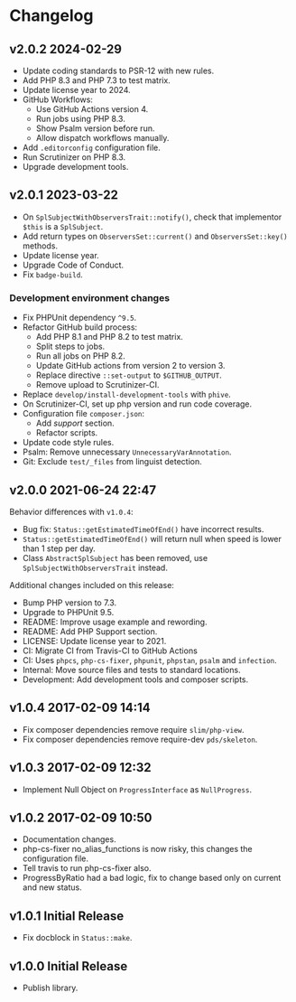 # Changelog

## v2.0.2 2024-02-29

- Update coding standards to PSR-12 with new rules.
- Add PHP 8.3 and PHP 7.3 to test matrix.
- Update license year to 2024.
- GitHub Workflows:
  - Use GitHub Actions version 4.
  - Run jobs using PHP 8.3.
  - Show Psalm version before run.
  - Allow dispatch workflows manually.
- Add `.editorconfig` configuration file.
- Run Scrutinizer on PHP 8.3.
- Upgrade development tools.

## v2.0.1 2023-03-22

- On `SplSubjectWithObserversTrait::notify()`, check that implementor `$this` is a `SplSubject`.
- Add return types on `ObserversSet::current()` and `ObserversSet::key()` methods.
- Update license year.
- Upgrade Code of Conduct.
- Fix `badge-build`.

### Development environment changes

- Fix PHPUnit dependency `^9.5`.
- Refactor GitHub build process:
  - Add PHP 8.1 and PHP 8.2 to test matrix.
  - Split steps to jobs.
  - Run all jobs on PHP 8.2.
  - Update GitHub actions from version 2 to version 3.
  - Replace directive `::set-output` to `$GITHUB_OUTPUT`.
  - Remove upload to Scrutinizer-CI.
- Replace `develop/install-development-tools` with `phive`.
- On Scrutinizer-CI, set up php version and run code coverage.
- Configuration file `composer.json`:
  - Add *support* section.
  - Refactor scripts.
- Update code style rules.
- Psalm: Remove unnecessary `UnnecessaryVarAnnotation`.
- Git: Exclude `test/_files` from linguist detection.

## v2.0.0 2021-06-24 22:47

Behavior differences with `v1.0.4`:

- Bug fix: `Status::getEstimatedTimeOfEnd()` have incorrect results.
- `Status::getEstimatedTimeOfEnd()` will return null when speed is lower than 1 step per day.
- Class `AbstractSplSubject` has been removed, use `SplSubjectWithObserversTrait` instead.

Additional changes included on this release:

- Bump PHP version to 7.3.
- Upgrade to PHPUnit 9.5.
- README: Improve usage example and rewording.
- README: Add PHP Support section.
- LICENSE: Update license year to 2021.
- CI: Migrate CI from Travis-CI to GitHub Actions
- CI: Uses `phpcs`, `php-cs-fixer`, `phpunit`, `phpstan`, `psalm` and `infection`.
- Internal: Move source files and tests to standard locations.
- Development: Add development tools and composer scripts.

## v1.0.4 2017-02-09 14:14

- Fix composer dependencies remove require `slim/php-view`.
- Fix composer dependencies remove require-dev `pds/skeleton`.

## v1.0.3 2017-02-09 12:32

- Implement Null Object on `ProgressInterface` as `NullProgress`.

## v1.0.2 2017-02-09  10:50

- Documentation changes.
- php-cs-fixer no_alias_functions is now risky, this changes the configuration file.
- Tell travis to run php-cs-fixer also.
- ProgressByRatio had a bad logic, fix to change based only on current and new status.

## v1.0.1 Initial Release

- Fix docblock in `Status::make`.

## v1.0.0 Initial Release

- Publish library.
